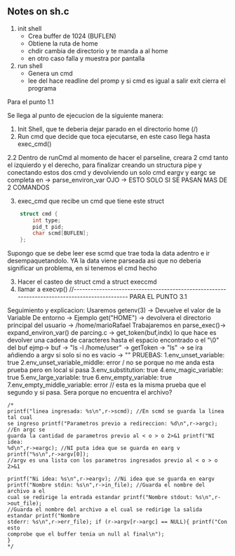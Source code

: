 ## Notes on sh.c

1. init shell 
    - Crea buffer de 1024 (BUFLEN)
    - Obtiene la ruta de home 
    - chdir cambia de directorio y te manda a al home 
    - en otro caso falla y muestra por pantalla 
2. run shell
    - Genera un cmd
    - lee del hace readline del promp y si cmd es igual a salir exit cierra el programa 

Para el punto 1.1

Se llega al punto de ejecucion de la siguiente manera:

1. Init Shell, que te deberia dejar parado en el directorio home (/)
2. Run cmd que decide que toca ejecutarse, en este caso llega hasta exec_cmd()


2.2 Dentro de runCmd al momento de hacer el parseline, creara 2 cmd tanto el izquierdo y el derecho, para finalizar creando un structura pipe y conectando estos dos cmd y devolviendo un solo cmd
eargv y eargc se completa en -> parse_environ_var
OJO -> ESTO SOLO SI SE PASAN MAS DE 2 COMANDOS

3. exec_cmd que recibe un cmd que tiene este struct 
```c 
    struct cmd {
        int type;
        pid_t pid;
        char scmd[BUFLEN];
    };
```

Supongo que se debe leer ese scmd que trae toda la data adentro e ir desempaquetandolo. YA la data viene parseada asi que no deberia significar un problema, en si tenemos el cmd hecho

3. Hacer el casteo de struct cmd a struct execcmd 
5. llamar a execvp()
//---------------------------------------------------------------------------------------------
PARA EL PUNTO 3.1

Seguimiento y explicacion: Usaremos getenv(3) -> Devuelve el valor de la Variable De entorno
                                             -> Ejemplo get("HOME") -> devolvera el directorio
                                                principal del usuario -> /home/marioRafael
Trabajaremos en parse_exec()-> expand_environ_var() de parcing.c
                            -> get_token(buf,indx) lo que hace es devolver una cadena de 
                                                   caracteres hasta el espacio encontrado o el 
                                                   "\0" del buf
                                                ejmp-> buf -> "ls -l /home/user"
                                                    -> getToken -> "ls" 
                            -> se ira añdiendo a argv si solo si no es vacio -> ""
PRUEBAS:
 1.env_unset_variable: true
 2.env_unset_variable_middle: error / no se porque no me anda esta prueba pero en local si
                              pasa
 3.env_substitution: true
 4.env_magic_variable: true
 5.env_large_variable: true
 6.env_empty_variable: true
 7.env_empty_middle_variable: error // esta es la misma prueba que el segundo y si pasa. Sera
                             porque no encuentra el archivo?
 

	/*
	printf("linea ingresada: %s\n",r->scmd); //En scmd se guarda la linea tal cual
	se ingreso printf("Parametros previo a redireccion: %d\n",r->argc); //En argc se
	guarda la cantidad de parametros previo al < o > o 2>&1 printf("NI idea:
	%d\n",r->eargc); //NI puta idea que se guarda en earg v printf("%s\n",r->argv[0]);
	//argv es una lista con los parametros ingresados previo al < o > o 2>&1

	printf("Ni idea: %s\n",r->eargv); //Ni idea que se guarda en eargv
	printf("Nombre stdin: %s\n",r->in_file); //Guarda el nombre del archivo a el
	cual se redirige la entrada estandar printf("Nombre stdout: %s\n",r->out_file);
	//Guarda el nombre del archivo a el cual se redirige la salida estandar printf("Nombre
	stderr: %s\n",r->err_file); if (r->argv[r->argc] == NULL){ printf("Con esto
	comprobe que el buffer tenia un null al final\n");
	}
	*/

